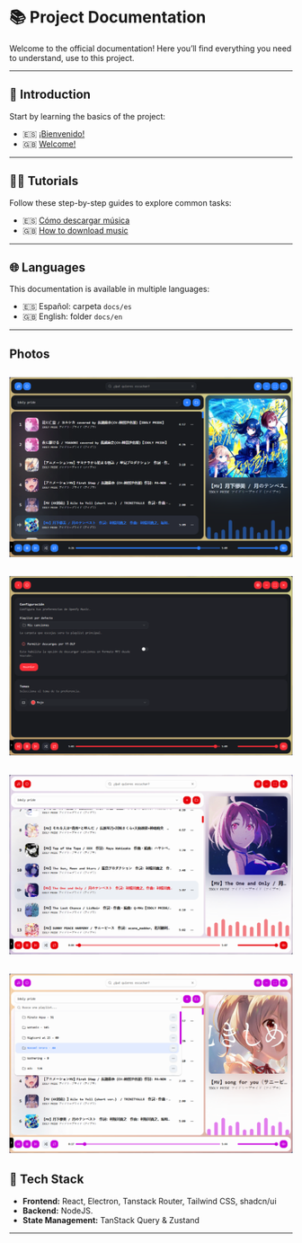 # 📚 Project Documentation

Welcome to the official documentation! Here you’ll find everything you need to understand, use to this project.

---

## 🏁 Introduction

Start by learning the basics of the project:

- 🇪🇸 [¡Bienvenido!](./docs/es/introductions/welcome.md)
- 🇬🇧 [Welcome!](./docs/en/introductions/welcome.md)

---

## 🧑‍🏫 Tutorials

Follow these step-by-step guides to explore common tasks:

- 🇪🇸 [Cómo descargar música](./docs/es/tutorials/download-music.md)
- 🇬🇧 [How to download music](./docs/en/tutorials/download-music.md)

---

## 🌐 Languages

This documentation is available in multiple languages:

- 🇪🇸 Español: carpeta `docs/es`
- 🇬🇧 English: folder `docs/en`

---

## Photos

## ![Imagen Demo 1](https://github.com/miguedev1047/openfy-music/blob/master/resources/openmusic-demo-1.png)

## ![Imagen Demo 2](https://github.com/miguedev1047/openfy-music/blob/master/resources/openmusic-demo-2.png)

## ![Imagen Demo 3](https://github.com/miguedev1047/openfy-music/blob/master/resources/openmusic-demo-3.png)

## ![Imagen Demo 4](https://github.com/miguedev1047/openfy-music/blob/master/resources/openmusic-demo-4.png)

## 🚀 Tech Stack

- **Frontend:** React, Electron, Tanstack Router, Tailwind CSS, shadcn/ui
- **Backend:** NodeJS.
- **State Management:** TanStack Query & Zustand

---

